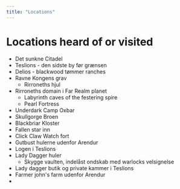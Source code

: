 ```yaml
---
title: "Locations"
---
```

# Locations heard of or visited
- Det sunkne Citadel
- Teslions - den sidste by før grænsen
- Delios - blackwood tømmer ranches
- Ravne Kongens grav
	- Rirroneths hjul
- Rirroneths domain i Far Realm planet
	- Labyrinth caves of the festering spire
	- Pearl Fortress
- Underdark Camp Oxbar
- Skullgorge Broen
- Blackbriar Kloster
- Fallen star inn
- Click Claw Watch fort
- Gutbust hulerne udenfor Arendur
- Logen i Teslions
- Lady Dagger huler
	- Skygge vaulten, indelåst ondskab med warlocks velsignelse
- Lady dagger butik og private kammer i Teslions
- Farmer john's farm udenfor Arendur
- 